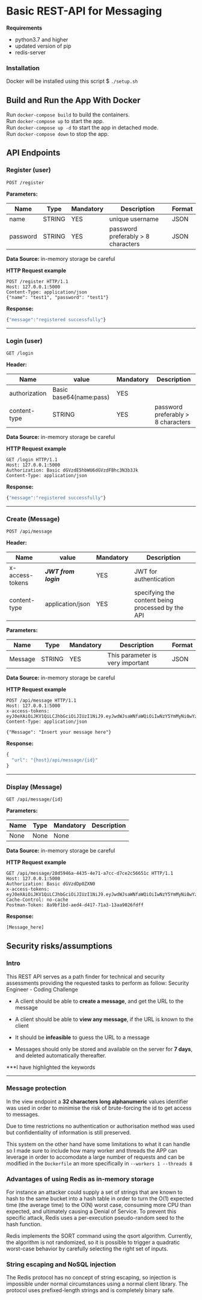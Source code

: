 # Basic REST-API for Messaging


**Requirements**

 - python3.7 and higher
 - updated version of pip
 - redis-server


### Installation

Docker will be installed using this script
$    `./setup.sh`

## Build and Run the App With Docker
Run `docker-compose build` to build the containers.  
Run `docker-compose up` to start the app.  
Run `docker-compose up -d` to start the app in detached mode.  
Run `docker-compose down` to stop the app.

## API Endpoints


### Register (user)
```
POST /register
```

**Parameters:**

Name | Type | Mandatory | Description | Format
------------ | ------------ | ------------ | ------------ | ------------
name | STRING | YES | unique username | JSON
password | STRING | YES | password preferably > 8 characters | JSON

**Data Source:**
in-memory storage be careful


**HTTP Request example**

    POST /register HTTP/1.1
    Host: 127.0.0.1:5000
    Content-Type: application/json
    {"name": "test1", "password": "test1"}

**Response:**
```javascript
{"message":"registered successfully"}
```
------

### Login (user)
```
GET /login
```

**Header:**

Name | value | Mandatory | Description
------------ | ------------ | ------------ | ------------
authorization  | Basic base64(name:pass) | YES |  
content-type | STRING | YES | password preferably > 8 characters

**Data Source:**
in-memory storage be careful

**HTTP Request example**

    GET /login HTTP/1.1
    Host: 127.0.0.1:5000
    Authorization: Basic dGVzdE5hbWU6dGVzdFBhc3N3b3Jk
    Content-Type: application/json

**Response:**
```javascript
{"message":"registered successfully"}
```
------


### Create (Message)
```
POST /api/message
```

**Header:**

Name | value | Mandatory | Description
------------ | ------------ | ------------ | ------------
x-access-tokens | ***JWT from login***| YES | JWT for authentication
content-type | application/json | YES | specifying the content being processed by the API

**Parameters:**

Name | Type | Mandatory | Description | Format
------------ | ------------ | ------------ | ------------ | ------------
Message | STRING | YES | This parameter is very important | JSON

**Data Source:**
in-memory storage be careful

**HTTP Request example**

    POST /api/message HTTP/1.1
    Host: 127.0.0.1:5000
    x-access-tokens: eyJ0eXAiOiJKV1QiLCJhbGciOiJIUzI1NiJ9.eyJwdWJsaWNfaWQiOiIwNzY5YmMyNi0wYzA0LTRlZTgtOWI2Ni02YTIwNWE1N2RhMGMiLCJleHAiOjE2MjE3MDI2NzZ9.Tz8Z9Q6ZSsWUlg0j1HSE8Ej8BAtUON05cyrKOl95A6Y
    Content-Type: application/json

    {"Message": "Insert your message here"}

**Response:**
```javascript
{
  "url": "{host}/api/message/{id}"
}
```
------
### Display (Message)
```
GET /api/message/{id}
```

**Parameters:**

Name | Type | Mandatory | Description
------------ | ------------ | ------------ | ------------
 None| None  |None  |

**Data Source:**
in-memory storage be careful

**HTTP Request example**

    GET /api/message/28d5946a-4435-4e71-a7cc-d7ce2c56651c HTTP/1.1
    Host: 127.0.0.1:5000
    Authorization: Basic dGVzdDp0ZXN0
    x-access-tokens: eyJ0eXAiOiJKV1QiLCJhbGciOiJIUzI1NiJ9.eyJwdWJsaWNfaWQiOiIwNzY5YmMyNi0wYzA0LTRlZTgtOWI2Ni02YTIwNWE1N2RhMGMiLCJleHAiOjE2MjE3MDI2NzZ9.Tz8Z9Q6ZSsWUlg0j1HSE8Ej8BAtUON05cyrKOl95A6Y
    Cache-Control: no-cache
    Postman-Token: 8a9bf1bd-aed4-d417-71a3-13aa9026fdff


**Response:**
```javascript
[Message_here]
```

## Security risks/assumptions

### Intro

This REST API serves as a path finder for technical and security assessments providing the requested tasks to perform as follow:
Security Engineer - Coding Challenge

-   A client should be able to **create a message**, and get the URL to the message

-   A client should be able to **view any message**, if the URL is known to the client

-   It should be **infeasible** to guess the URL to a message

-   Messages should only be stored and available on the server for **7 days**, and deleted automatically thereafter.

***I have highlighted the keywords

---
### Message protection
In the view endpoint a **32 characters long alphanumeric** values identifier was used in order to minimise the risk of brute-forcing the id to get access to messages.

Due to time restrictions no authentication or authorisation method was used but confidentiality of information is still preserved.

This system on the other hand have some limitations to what it can handle so I made sure to include how many worker and threads the APP can leverage in order to accomodate a large number of requests and can be modified in the `Dockerfile` an  more specifically in `--workers 1 --threads 8 `


### Advantages of using Redis as in-memory storage
For instance an attacker could supply a set of strings that are known to hash to the same bucket into a hash table in order to turn the O(1) expected time (the average time) to the O(N) worst case, consuming more CPU than expected, and ultimately causing a Denial of Service.
To prevent this specific attack, Redis uses a per-execution pseudo-random seed to the hash function.

Redis implements the SORT command using the qsort algorithm. Currently, the algorithm is not randomized, so it is possible to trigger a quadratic worst-case behavior by carefully selecting the right set of inputs.


### String escaping and NoSQL injection

The Redis protocol has no concept of string escaping, so injection is impossible under normal circumstances using a normal client library. The protocol uses prefixed-length strings and is completely binary safe.
